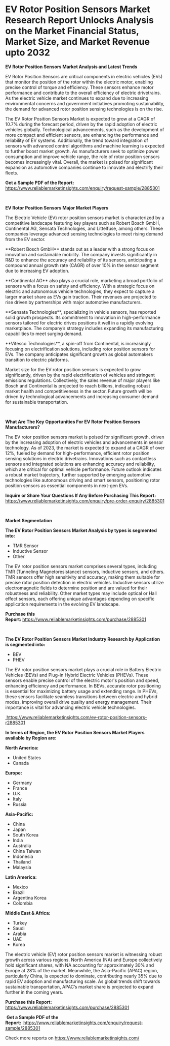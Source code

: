 <p><h1>EV Rotor Position Sensors Market Research Report Unlocks Analysis on the Market Financial Status, Market Size, and Market Revenue upto 2032</h1></p><p><strong>EV Rotor Position Sensors Market Analysis and Latest Trends</strong></p>
<p><p>EV Rotor Position Sensors are critical components in electric vehicles (EVs) that monitor the position of the rotor within the electric motor, enabling precise control of torque and efficiency. These sensors enhance motor performance and contribute to the overall efficiency of electric drivetrains. As the electric vehicle market continues to expand due to increasing environmental concerns and government initiatives promoting sustainability, the demand for advanced rotor position sensing technologies is on the rise.</p><p>The EV Rotor Position Sensors Market is expected to grow at a CAGR of 10.7% during the forecast period, driven by the rapid adoption of electric vehicles globally. Technological advancements, such as the development of more compact and efficient sensors, are enhancing the performance and reliability of EV systems. Additionally, the trend toward integration of sensors with advanced control algorithms and machine learning is expected to further boost market growth. As manufacturers seek to optimize power consumption and improve vehicle range, the role of rotor position sensors becomes increasingly vital. Overall, the market is poised for significant expansion as automotive companies continue to innovate and electrify their fleets.</p></p>
<p><strong>Get a Sample PDF of the Report:&nbsp;</strong> <a href="https://www.reliablemarketinsights.com/enquiry/request-sample/2885301?utm_campaign=3188&utm_medium=2&utm_source=Github&utm_content=ia&utm_term=13032025&utm_id=ev-rotor-position-sensors">https://www.reliablemarketinsights.com/enquiry/request-sample/2885301</a></p>
<p>&nbsp;</p>
<p><strong>EV Rotor Position Sensors Major Market Players</strong></p>
<p><p>The Electric Vehicle (EV) rotor position sensors market is characterized by a competitive landscape featuring key players such as Robert Bosch GmbH, Continental AG, Sensata Technologies, and Littelfuse, among others. These companies leverage advanced sensing technologies to meet rising demand from the EV sector.</p><p>**Robert Bosch GmbH** stands out as a leader with a strong focus on innovation and sustainable mobility. The company invests significantly in R&D to enhance the accuracy and reliability of its sensors, anticipating a compound annual growth rate (CAGR) of over 10% in the sensor segment due to increasing EV adoption.</p><p>**Continental AG** also plays a crucial role, marketing a broad portfolio of sensors with a focus on safety and efficiency. With a strategic focus on electric and autonomous vehicle technologies, they expect to capture a larger market share as EVs gain traction. Their revenues are projected to rise driven by partnerships with major automotive manufacturers.</p><p>**Sensata Technologies**, specializing in vehicle sensors, has reported solid growth prospects. Its commitment to innovation in high-performance sensors tailored for electric drives positions it well in a rapidly evolving marketplace. The company’s strategy includes expanding its manufacturing capabilities to meet surging demand.</p><p>**Vitesco Technologies**, a spin-off from Continental, is increasingly focusing on electrification solutions, including rotor position sensors for EVs. The company anticipates significant growth as global automakers transition to electric platforms.</p><p>Market size for the EV rotor position sensors is expected to grow significantly, driven by the rapid electrification of vehicles and stringent emissions regulations. Collectively, the sales revenue of major players like Bosch and Continental is projected to reach billions, indicating robust market health and competitiveness in the sector. Future growth will be driven by technological advancements and increasing consumer demand for sustainable transportation.</p></p>
<p>&nbsp;</p>
<p><strong>What Are The Key Opportunities For EV Rotor Position Sensors Manufacturers?</strong></p>
<p><p>The EV rotor position sensors market is poised for significant growth, driven by the increasing adoption of electric vehicles and advancements in sensor technology. As of 2023, the market is expected to expand at a CAGR of over 12%, fueled by demand for high-performance, efficient rotor position sensing solutions in electric drivetrains. Innovations such as contactless sensors and integrated solutions are enhancing accuracy and reliability, which are critical for optimal vehicle performance. Future outlook indicates a robust market trajectory, further supported by emerging automotive technologies like autonomous driving and smart sensors, positioning rotor position sensors as essential components in next-gen EVs.</p></p>
<p><strong>Inquire or Share Your Questions If Any Before Purchasing This Report:</strong> <a href="https://www.reliablemarketinsights.com/enquiry/pre-order-enquiry/2885301?utm_campaign=3188&utm_medium=2&utm_source=Github&utm_content=ia&utm_term=13032025&utm_id=ev-rotor-position-sensors">https://www.reliablemarketinsights.com/enquiry/pre-order-enquiry/2885301</a></p>
<p>&nbsp;</p>
<p><strong>Market Segmentation</strong></p>
<p><strong>The EV Rotor Position Sensors Market Analysis by types is segmented into:</strong></p>
<p><ul><li>TMR Sensor</li><li>Inductive Sensor</li><li>Other</li></ul></p>
<p><p>The EV rotor position sensors market comprises several types, including TMR (Tunneling Magnetoresistance) sensors, inductive sensors, and others. TMR sensors offer high sensitivity and accuracy, making them suitable for precise rotor position detection in electric vehicles. Inductive sensors utilize electromagnetic fields to determine position and are valued for their robustness and reliability. Other market types may include optical or Hall effect sensors, each offering unique advantages depending on specific application requirements in the evolving EV landscape.</p></p>
<p><strong>Purchase this Report:&nbsp;</strong><a href="https://www.reliablemarketinsights.com/purchase/2885301?utm_campaign=3188&utm_medium=2&utm_source=Github&utm_content=ia&utm_term=13032025&utm_id=ev-rotor-position-sensors">https://www.reliablemarketinsights.com/purchase/2885301</a></p>
<p>&nbsp;</p>
<p><strong>The EV Rotor Position Sensors Market Industry Research by Application is segmented into:</strong></p>
<p><ul><li>BEV</li><li>PHEV</li></ul></p>
<p><p>The EV rotor position sensors market plays a crucial role in Battery Electric Vehicles (BEVs) and Plug-in Hybrid Electric Vehicles (PHEVs). These sensors enable precise control of the electric motor's position and speed, enhancing efficiency and performance. In BEVs, accurate rotor positioning is essential for maximizing battery usage and extending range. In PHEVs, these sensors facilitate seamless transitions between electric and hybrid modes, improving overall drive quality and energy management. Their importance is vital for advancing electric vehicle technologies.</p></p>
<p><a href="https://www.reliablemarketinsights.com/ev-rotor-position-sensors-r2885301?utm_campaign=3188&utm_medium=2&utm_source=Github&utm_content=ia&utm_term=13032025&utm_id=ev-rotor-position-sensors">&nbsp;https://www.reliablemarketinsights.com/ev-rotor-position-sensors-r2885301</a></p>
<p><strong>In terms of Region, the EV Rotor Position Sensors Market Players available by Region are:</strong></p>
<p>
    <p> <strong> North America: </strong>
        <ul>
            <li>United States</li>
            <li>Canada</li>
        </ul>
        </p> 
    <p> <strong> Europe: </strong>
        <ul>
            <li>Germany</li>
            <li>France</li>
            <li>U.K.</li>
            <li>Italy</li>
            <li>Russia</li>
        </ul>
        </p> 
    <p> <strong> Asia-Pacific: </strong>
        <ul>
            <li>China</li>
            <li>Japan</li>
            <li>South Korea</li>
            <li>India</li>
            <li>Australia</li>
            <li>China Taiwan</li>
            <li>Indonesia</li>
            <li>Thailand</li>
            <li>Malaysia</li>
        </ul>
        </p> 
    <p> <strong> Latin America: </strong>
        <ul>
            <li>Mexico</li>
            <li>Brazil</li>
            <li>Argentina Korea</li>
            <li>Colombia</li>
        </ul>
        </p> 
    <p> <strong> Middle East & Africa: </strong>
        <ul>
            <li>Turkey</li>
            <li>Saudi</li>
            <li>Arabia</li>
            <li>UAE</li>
            <li>Korea</li>
        </ul>
    </p>
    </p>
<p><p>The electric vehicle (EV) rotor position sensors market is witnessing robust growth across various regions. North America (NA) and Europe collectively hold significant shares, with NA accounting for approximately 30% and Europe at 28% of the market. Meanwhile, the Asia-Pacific (APAC) region, particularly China, is expected to dominate, contributing nearly 35% due to rapid EV adoption and manufacturing scale. As global trends shift towards sustainable transportation, APAC’s market share is projected to expand further in the coming years.</p></p>
<p><strong>Purchase this Report: </strong><a href="https://www.reliablemarketinsights.com/purchase/2885301?utm_campaign=3188&utm_medium=2&utm_source=Github&utm_content=ia&utm_term=13032025&utm_id=ev-rotor-position-sensors">https://www.reliablemarketinsights.com/purchase/2885301</a></p>
<p>&nbsp;<strong>Get a Sample PDF of the Report:&nbsp;&nbsp;</strong><a href="https://www.reliablemarketinsights.com/enquiry/request-sample/2885301?utm_campaign=3188&utm_medium=2&utm_source=Github&utm_content=ia&utm_term=13032025&utm_id=ev-rotor-position-sensors">https://www.reliablemarketinsights.com/enquiry/request-sample/2885301</a></p>
<p><strong></strong></p>
<p>Check more reports on <a href="https://www.reliablemarketinsights.com/?utm_campaign=3188&utm_medium=2&utm_source=Github&utm_content=ia&utm_term=13032025&utm_id=ev-rotor-position-sensors">https://www.reliablemarketinsights.com/</a></p>